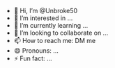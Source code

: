 - 👋 Hi, I’m @Unbroke50
- 👀 I’m interested in ...
- 🌱 I’m currently learning ...
- 💞️ I’m looking to collaborate on ...
- 📫 How to reach me: DM me
- 😄 Pronouns: ...
- ⚡ Fun fact: ...

<!---
Unbroke50/Unbroke50 is a ✨ special ✨ repository because its `README.md` (this file) appears on your GitHub profile.
You can click the Preview link to take a look at your changes.
--->

